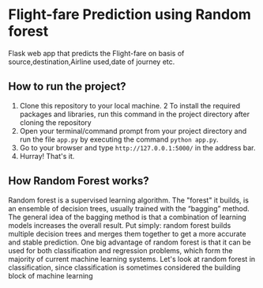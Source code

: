 # Flight-fare Prediction using Random forest
Flask web app that predicts the Flight-fare on basis of source,destination,Airline used,date of journey etc.

## How to run the project?

1. Clone this repository to your local machine.
2  To install the required packages and libraries, run this command in the project directory after cloning the repository
4. Open your terminal/command prompt from your project directory and run the file `app.py` by executing the command `python app.py`.
5. Go to your browser and type `http://127.0.0.1:5000/` in the address bar.
6. Hurray! That's it.

## How Random Forest works?
Random forest is a supervised learning algorithm. The "forest" it builds, is an ensemble of decision trees, usually trained with the “bagging” method. 
The general idea of the bagging method is that a combination of learning models increases the overall result.
Put simply: random forest builds multiple decision trees and merges them together to get a more accurate and stable prediction.
One big advantage of random forest is that it can be used for both classification and regression problems, which form the majority of current machine learning systems. 
Let's look at random forest in classification, since classification is sometimes considered the building block of machine learning


